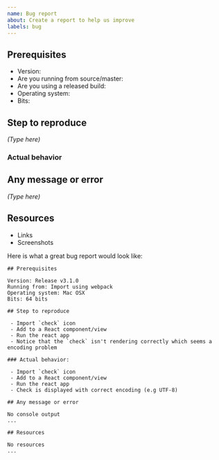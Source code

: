 ```yaml
---
name: Bug report
about: Create a report to help us improve
labels: bug
---
```


<!--
Before reporting an issue, please search to see if someone has filed a similar issue before. If there is already an open issue, please add a 👍 and/or leave a comment with additional information.
-->

## Prerequisites

* Version:
* Are you running from source/master:
* Are you using a released build:
* Operating system: 
* Bits:

## Step to reproduce

*(Type here)*

### Actual behavior

## Any message or error

*(Type here)*

## Resources

* Links
* Screenshots


Here is what a great bug report would look like:

```
## Prerequisites

Version: Release v3.1.0
Running from: Import using webpack
Operating system: Mac OSX
Bits: 64 bits

## Step to reproduce

 - Import `check` icon
 - Add to a React component/view
 - Run the react app
 - Notice that the `check` isn't rendering correctly which seems a encoding problem
 
### Actual behavior:

 - Import `check` icon
 - Add to a React component/view
 - Run the react app
 - Check is displayed with correct encoding (e.g UTF-8)

## Any message or error

No console output
...

## Resources

No resources
...
```
